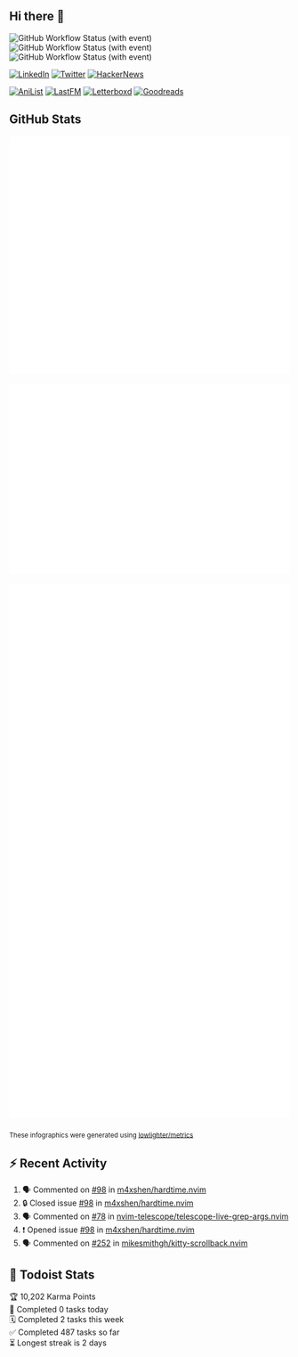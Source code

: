 ## Hi there 👋

![GitHub Workflow Status (with event)](https://img.shields.io/github/actions/workflow/status/PrayagS/PrayagS/metrics.yml?style=plastic&label=GitHub%20metrics)
![GitHub Workflow Status (with event)](https://img.shields.io/github/actions/workflow/status/PrayagS/PrayagS/github-recent-activity.yml?style=plastic&label=GitHub%20recent%20activity)
![GitHub Workflow Status (with event)](https://img.shields.io/github/actions/workflow/status/PrayagS/PrayagS/todoist.yml?style=plastic&label=Todoist%20activity)

[![LinkedIn](https://img.shields.io/badge/linkedin-%231E77B5.svg?&style=flat&logo=linkedin&logoColor=white)](https://linkedin.com/in/prayag-savsani)
[![Twitter](https://img.shields.io/badge/twitter-%2300acee.svg?&style=flat&logo=twitter&logoColor=white)](https://twitter.com/PrayagSavsani)
[![HackerNews](https://img.shields.io/hackernews/user-karma/PrayagS?style=flat&logo=ycombinator&logoColor=%23f0652f&labelColor=%23ffffff&color=%23f0652f)](https://news.ycombinator.com/user?id=PrayagS)

[![AniList](https://img.shields.io/badge/%20Prayagmatic-%2520?logo=anilist&logoColor=%2302A9FF&color=%23ffffff)](https://anilist.co/user/Prayagmatic/)
[![LastFM](https://img.shields.io/badge/%20PrayagS527-%2520?logo=lastdotfm&logoColor=%23ffffff&color=%23d51007)](https://www.last.fm/user/PrayagS527)
[![Letterboxd](https://img.shields.io/badge/%20Prayagmatic-%2520?logo=letterboxd&logoColor=%23202830&color=%23ffffff)](https://letterboxd.com/Prayagmatic/)
[![Goodreads](https://img.shields.io/badge/%20Prayagmatic-%2520?logo=goodreads&logoColor=%2375420e&color=%23e9e5cd)](https://www.goodreads.com/user/show/170988088-prayagmatic)

## GitHub Stats

![](./col1.metrics.svg)

![](./followup.metrics.svg)

![](./col2.metrics.svg)

<sub>These infographics were generated using [lowlighter/metrics](https://github.com/lowlighter/metrics)</sub>

## :zap: Recent Activity

<!--START_SECTION:activity-->
1. 🗣 Commented on [#98](https://github.com/m4xshen/hardtime.nvim/issues/98#issuecomment-2143546033) in [m4xshen/hardtime.nvim](https://github.com/m4xshen/hardtime.nvim)
2. 🔒 Closed issue [#98](https://github.com/m4xshen/hardtime.nvim/issues/98) in [m4xshen/hardtime.nvim](https://github.com/m4xshen/hardtime.nvim)
3. 🗣 Commented on [#78](https://github.com/nvim-telescope/telescope-live-grep-args.nvim/issues/78#issuecomment-2143544493) in [nvim-telescope/telescope-live-grep-args.nvim](https://github.com/nvim-telescope/telescope-live-grep-args.nvim)
4. ❗ Opened issue [#98](https://github.com/m4xshen/hardtime.nvim/issues/98) in [m4xshen/hardtime.nvim](https://github.com/m4xshen/hardtime.nvim)
5. 🗣 Commented on [#252](https://github.com/mikesmithgh/kitty-scrollback.nvim/issues/252#issuecomment-2131289671) in [mikesmithgh/kitty-scrollback.nvim](https://github.com/mikesmithgh/kitty-scrollback.nvim)
<!--END_SECTION:activity-->

## :memo: Todoist Stats

<!-- TODO-IST:START -->
🏆  10,202 Karma Points           
🌸  Completed 0 tasks today           
🗓  Completed 2 tasks this week           
✅  Completed 487 tasks so far           
⏳  Longest streak is 2 days
<!-- TODO-IST:END -->
